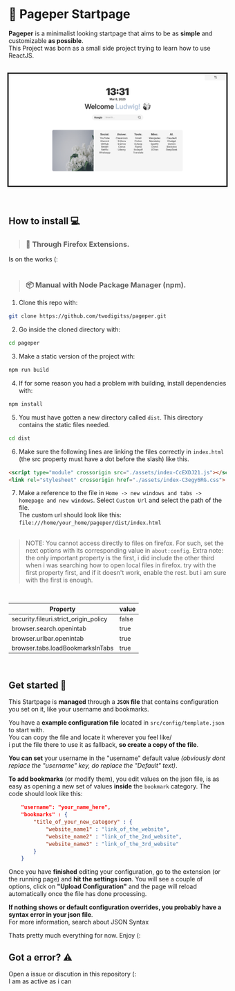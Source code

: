 # 📰 <strong>Pageper Startpage</strong>

<strong>Pageper</strong> is a minimalist looking startpage that aims to be as <strong>simple</strong> and customizable <strong>as possible</strong>.<br>
This Project was born as a small side project trying to learn how to use ReactJS. 
<br><br>

<div style="display:grid; place-items: center;">
<img src="./public/demo.png" style="border: 3px solid black;">
</div>
<br><br>

## <strong>How to install 💻</strong>

> ### 🧩 Through Firefox Extensions. <br>
Is on the works (:
<br><br>

> ### 📦 Manual with Node Package Manager (npm).<br>
1. Clone this repo with: <br> 
```bash 
git clone https://github.com/twodigitss/pageper.git
```
2. Go inside the cloned directory with: <br> 
```bash
cd pageper
```
3. Make a static version of the project with: <br> 
```bash
npm run build
```
4. If for some reason you had a problem with building, install dependencies with:<br> 
```bash
npm install
```
5. You must have gotten a new directory called `dist`. This directory contains the static files needed. 
```bash
cd dist
```
6. Make sure the following lines are linking the files correctly in `index.html` (the src property must have a dot before the slash) like this.<br>
```html
<script type="module" crossorigin src="./assets/index-CcEXDJ21.js"></script>
<link rel="stylesheet" crossorigin href="./assets/index-C3egy6RG.css">
```

7. Make a reference to the file in `Home -> new windows and tabs -> homepage and new windows`.
Select `Custom Url` and select the path of the file. <br> 
The custom url should look like this:
`file:///home/your_home/pageper/dist/index.html`<br><br>


> NOTE: You cannot access directly to files on firefox. For such, set the next options with its corresponding value in `about:config`. Extra note: the only important property is the first, i did include the other third when i was searching how to open local files in firefox. try with the first property first, and if it doesn't work, enable the rest. but i am sure with the first is enough.

<br>

| Property                             | value  |
|--------------------------------------|--------|
|security.fileuri.strict_origin_policy | false  |
|browser.search.openintab              | true   |
|browser.urlbar.openintab              | true   |
|browser.tabs.loadBookmarksInTabs      | true   |

    
<br>

## <strong>Get started 🚀</strong>

This Startpage is <strong>managed</strong> through a <strong>`JSON` file</strong> that contains configuration you set on it, like your username and bookmarks. <br>

You have a <strong>example configuration file</strong> located in `src/config/template.json` to start with. <br>
You can copy the file and locate it wherever you feel like/
<br>i put the file there to use it as fallback, <strong>so create a copy of the file</strong>.

<strong>You can set</strong> your username in the "username" default value <i>(obviously dont replace the "username" key, do replace the "Default" text)</i>. <br>

<strong>To add bookmarks</strong> (or modify them), you edit values on the json file, is as easy as opening a new set of values <strong>inside</strong> the `bookmark` category. The code should look like this:<br>
```json
    "username": "your_name_here",
    "bookmarks" : {
        "title_of_your_new_category" : {
            "website_name1" : "link_of_the_website",
            "website_name2" : "link_of_the_2nd_website",
            "website_name3" : "link_of_the_3rd_website"
        }
    }
```
Once you have <strong>finished</strong> editing your configuration, go to the extension (or the running page) and <strong>hit the settings icon</strong>. You will see a couple of options, click on <strong>"Upload Configuration"</strong> and the page will reload automatically once the file has done processing. 

<strong>If nothing shows or default configuration overrides, you probably have a syntax error in your json file</strong>.<br>
For more information, search about JSON Syntax

Thats pretty much everything for now. Enjoy (:
<br>

## <strong>Got a error? ⚠️</strong>
Open a issue or discution in this repository (:<br>
I am as active as i can